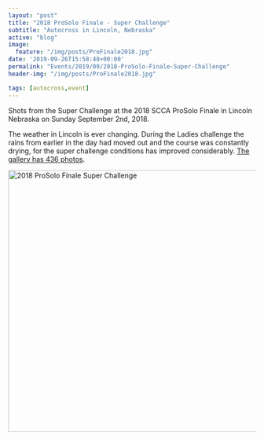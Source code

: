 ```yaml
---
layout: "post"
title: "2018 ProSolo Finale - Super Challenge"
subtitle: "Autocross in Lincoln, Nebraska"
active: "blog"
image:
  feature: "/img/posts/ProFinale2018.jpg"
date: '2019-09-26T15:58:48+00:00'
permalink: "Events/2019/09/2018-ProSolo-Finale-Super-Challenge"
header-img: "/img/posts/ProFinale2018.jpg"

tags: [autocross,event]
---
```

Shots from the Super Challenge at the 2018 SCCA ProSolo Finale in Lincoln Nebraska on Sunday September 2nd, 2018.

The weather in Lincoln is ever changing. During the Ladies challenge the rains from earlier in the day had moved out and the course was constantly drying, for the super challenge conditions has improved considerably.&nbsp;<a href="https://www.flickr.com/photos/chammond/albums/72157697956036072" target="_blank">The gallery has 436&nbsp;photos</a>.

<a data-flickr-embed="true" data-footer="true" data-header="true" href="https://www.flickr.com/photos/chammond/albums/72157697956036072" title="2018 ProSolo Finale Super Challenge"><img alt="2018 ProSolo Finale Super Challenge" height="533" src="https://live.staticflickr.com/1885/29647800617_fd10a1c069_c.jpg" width="800" /></a><script async src="//embedr.flickr.com/assets/client-code.js" charset="utf-8"></script>

